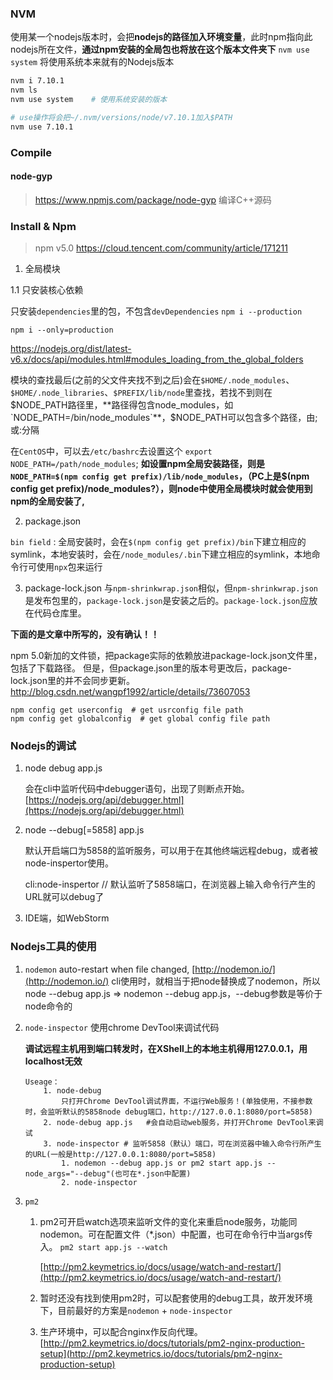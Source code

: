 ### NVM
使用某一个nodejs版本时，会把**nodejs的路径加入环境变量**，此时npm指向此nodejs所在文件，**通过npm安装的全局包也将放在这个版本文件夹下**
`nvm use system` 将使用系统本来就有的Nodejs版本
```bash
nvm i 7.10.1
nvm ls
nvm use system    # 使用系统安装的版本

# use操作将会把~/.nvm/versions/node/v7.10.1加入$PATH
nvm use 7.10.1   
```

### Compile
#### node-gyp 
> https://www.npmjs.com/package/node-gyp
编译C++源码

### Install & Npm
> npm v5.0 https://cloud.tencent.com/community/article/171211

1. 全局模块

1.1 只安装核心依赖

只安装`dependencies`里的包，不包含`devDependencies`
`npm i --production`

`npm i --only=production`


https://nodejs.org/dist/latest-v6.x/docs/api/modules.html#modules_loading_from_the_global_folders

模块的查找最后(之前的父文件夹找不到之后)会在`$HOME/.node_modules`、`$HOME/.node_libraries`、`$PREFIX/lib/node`里查找，若找不到则在$NODE_PATH路径里，**路径得包含node_modules，如`NODE_PATH=/bin/node_modules`**，$NODE_PATH可以包含多个路径，由;或:分隔

在`CentOS`中，可以去`/etc/bashrc`去设置这个
	`export NODE_PATH=/path/node_modules`; **如设置npm全局安装路径，则是`NODE_PATH=$(npm config get prefix)/lib/node_modules`，（PC上是$(npm config get prefix)/node_modules?），则node中使用全局模块时就会使用到npm的全局安装了,**

2. package.json

`bin field` : 全局安装时，会在`$(npm config get prefix)/bin`下建立相应的symlink，本地安装时，会在`/node_modules/.bin`下建立相应的symlink，本地命令行可使用`npx`包来运行

3. package-lock.json
与`npm-shrinkwrap.json`相似，但`npm-shrinkwrap.json`是发布包里的，`package-lock.json`是安装之后的。`package-lock.json`应放在代码仓库里。

**下面的是文章中所写的，没有确认！！**

npm 5.0新加的文件锁，把package实际的依赖放进package-lock.json文件里，包括了下载路径。
但是，但package.json里的版本号更改后，package-lock.json里的并不会同步更新。
http://blog.csdn.net/wangpf1992/article/details/73607053

```
npm config get userconfig  # get usrconfig file path
npm config get globalconfig  # get global config file path
```

### Nodejs的调试
1. node debug app.js

	会在cli中监听代码中debugger语句，出现了则断点开始。
	[https://nodejs.org/api/debugger.html](https://nodejs.org/api/debugger.html)
2. node --debug[=5858] app.js

	默认开启端口为5858的监听服务，可以用于在其他终端远程debug，或者被node-inspertor使用。

	cli:node-inspertor   // 默认监听了5858端口，在浏览器上输入命令行产生的URL就可以debug了

3. IDE端，如WebStorm




### Nodejs工具的使用
1. `nodemon` 
	auto-restart when file changed, [http://nodemon.io/](http://nodemon.io/)
	cli使用时，就相当于把node替换成了nodemon，所以
	node --debug app.js => nodemon --debug app.js，--debug参数是等价于node命令的

2. `node-inspector`
	使用chrome DevTool来调试代码

	**调试远程主机用到端口转发时，在XShell上的本地主机得用127.0.0.1，用localhost无效**
	```
	Useage： 
		1. node-debug
			只打开Chrome DevTool调试界面，不运行Web服务！(单独使用，不接参数时，会监听默认的5858node debug端口，http://127.0.0.1:8080/port=5858) 
		2. node-debug app.js   #会自动启动web服务，并打开Chrome DevTool来调试
		3. node-inspector # 监听5858（默认）端口，可在浏览器中输入命令行所产生的URL(一般是http://127.0.0.1:8080/port=5858)
			1. nodemon --debug app.js or pm2 start app.js --node_args="--debug"(也可在*.json中配置)
			2. node-inspector
	```

3. `pm2`
	1. pm2可开启watch选项来监听文件的变化来重启node服务，功能同nodemon。可在配置文件（*.json）中配置，也可在命令行中当args传入。 `pm2 start app.js --watch`

		[http://pm2.keymetrics.io/docs/usage/watch-and-restart/](http://pm2.keymetrics.io/docs/usage/watch-and-restart/)
	2. 暂时还没有找到使用pm2时，可以配套使用的debug工具，故开发环境下，目前最好的方案是`nodemon` + `node-inspector`
	3. 生产环境中，可以配合nginx作反向代理。  [http://pm2.keymetrics.io/docs/tutorials/pm2-nginx-production-setup](http://pm2.keymetrics.io/docs/tutorials/pm2-nginx-production-setup)
	
	
